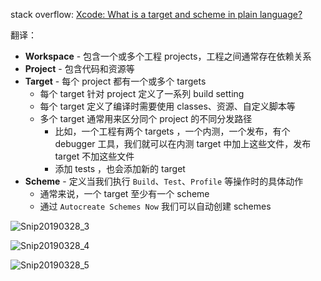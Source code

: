 stack overflow:  [Xcode: What is a target and scheme in plain language?](https://stackoverflow.com/questions/20637435/xcode-what-is-a-target-and-scheme-in-plain-language)

翻译：

- **Workspace** - 包含一个或多个工程 projects，工程之间通常存在依赖关系
- **Project** - 包含代码和资源等
- **Target** - 每个 project 都有一个或多个 targets
  - 每个 target 针对 project 定义了一系列 build setting
  - 每个 target 定义了编译时需要使用 classes、资源、自定义脚本等
  - 多个 target 通常用来区分同个 project 的不同分发路径
    - 比如，一个工程有两个 targets ，一个内测，一个发布，有个 debugger 工具，我们就可以在内测 target 中加上这些文件，发布 target 不加这些文件
    - 添加 tests ，也会添加新的 target
- **Scheme** - 定义当我们执行 `Build`、`Test`、`Profile` 等操作时的具体动作
  - 通常来说，一个 target 至少有一个 scheme
  - 通过 `Autocreate Schemes Now` 我们可以自动创建 schemes 

![Snip20190328_3](/Users/songruiwang/Pictures/Snip20190328_3.png)

![Snip20190328_4](/Users/songruiwang/Pictures/Snip20190328_4.png)

![Snip20190328_5](/Users/songruiwang/Pictures/Snip20190328_5.png)